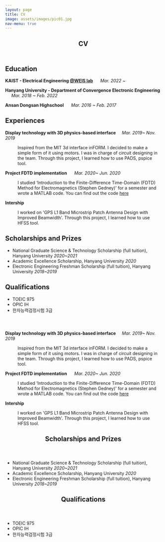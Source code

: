 ```yaml
---
layout: page
title: CV
image: assets/images/pic01.jpg
nav-menu: true
---
```


<!-- Main -->
<div id="main">

<!-- One -->
<section id="one">
	<div class="inner">
		<header class="major">
			<h1>CV</h1>
		</header>
<!-- Education -->
	<h2 id="content">Education</h2>
		<p> <b>KAIST - Electrical Engineering <a href="http://weis.kaist.ac.kr/">@WEIS lab</a></b> &nbsp;&nbsp;&nbsp;&nbsp;&nbsp;<i>Mar. 2022 ~</i> </p>
		<p> <b>Hanyang University - Department of Convergence Electronic Engineering</b> &nbsp;&nbsp;&nbsp;&nbsp;&nbsp;<i>Mar. 2018 ~ Feb. 2022</i> </p>
		<p> <b>Ansan Dongsan Highschool</b>&nbsp;&nbsp;&nbsp;&nbsp;&nbsp; <i>Mar. 2016 ~ Feb. 2017</i> </p>
<!-- Experiences -->
	<h2 id="content">Experiences</h2>
<dl>
	<dt><b>Display technology with 3D physics-based interface</b>&nbsp;&nbsp;&nbsp;&nbsp;&nbsp;<i>Mar. 2019~ Nov. 2019</i> </dt>
	<dd>
		<p> Inspired from the MIT 3d interface inFORM. I decided to make a simple form of it using motors. I was in charge of circuit designing in the team. Through this project, I learned how to use PADS, pspice tool.</p>
	</dd>
	<dt><b>Project FDTD implementation</b> &nbsp;&nbsp;&nbsp;&nbsp;&nbsp;<i>Mar. 2020~ Jun. 2020</i></dt>
	<dd>
		<p>I studied ‘Introduction to the Finite-Difference Time-Domain (FDTD) Method for Electromagnetics (Stephen Gedney)' for a semester and wrote a MATLAB code. You can find out the code <a href="https://github.com/Skipab2/FDTD">here</a></p>
	</dd>
	<dt><b>Intership </b></dt>
	<dd>
		<p>I worked on 'GPS L1 Band Microstrip Patch Antenna Design with Improved Beamwidth'. Through this project, I learned how to use HFSS tool.</p>
	</dd>
</dl>
<!-- Scholarships and Prizes -->
	<h2 id="content">Scholarships and Prizes</h2>
	<ul>
			<li>National Graduate Science & Technology Scholarship (full tuition), Hanyang University <i>2020~2021</i></li>
			<li>Academic Excellence Scholarship, Hanyang University <i>2020</i></li>
			<li>Electronic Engineering Freshman Scholarship (full tuition), Hanyang University   <i>2018~2019</i></li>
		</ul>
<!--Qualifications -->
	<h2 id="content">Qualifications</h2>
	<ul>
			<li>TOEIC 975</li>
			<li>OPIC IH</li>
			<li>한자능력검정시험 3급</li>
		</ul>
	</div>
</section>

<!-- Two -->
<section id="two">
	<div class="inner">
		<header class="major">
			<h2></h2>
		</header>
<dl>
	<dt><b>Display technology with 3D physics-based interface</b>&nbsp;&nbsp;&nbsp;&nbsp;&nbsp;<i>Mar. 2019~ Nov. 2019</i> </dt>
	<dd>
		<p> Inspired from the MIT 3d interface inFORM. I decided to make a simple form of it using motors. I was in charge of circuit designing in the team. Through this project, I learned how to use PADS, pspice tool.
</p>
	</dd>
	<dt><b>Project FDTD implementation</b> &nbsp;&nbsp;&nbsp;&nbsp;&nbsp;<i>Mar. 2020~ Jun. 2020</i></dt>
	<dd>
		<p>I studied ‘Introduction to the Finite-Difference Time-Domain (FDTD) Method for Electromagnetics (Stephen Gedney)' for a semester and wrote a MATLAB code. You can find out the code <a href="https://github.com/Skipab2/FDTD">here</a></p>
	</dd>
	<dt><b>Intership </b></dt>
	<dd>
		<p>I worked on 'GPS L1 Band Microstrip Patch Antenna Design with Improved Beamwidth'. Through this project, I learned how to use HFSS tool.
</p>
	</dd>
</dl>
	</div>
</section>

<!-- Three -->
<section id="three">
	<div class="inner">
		<header class="major">
			<h2>Scholarships and Prizes</h2>
		</header>
		<ul>
			<li>National Graduate Science & Technology Scholarship (full tuition), Hanyang University <i>2020~2021</i></li>
			<li>Academic Excellence Scholarship, Hanyang University <i>2020</i></li>
			<li>Electronic Engineering Freshman Scholarship (full tuition), Hanyang University   <i>2018~2019</i></li>
		</ul>
	</div>
</section>
</div>

<!-- Four -->
<section id="four">
	<div class="inner">
		<header class="major">
			<h2>Qualifications</h2>
		</header>
		<ul>
			<li>TOEIC 975</li>
			<li>OPIC IH</li>
			<li>한자능력검정시험 3급</li>
		</ul>
	</div>
</section>

